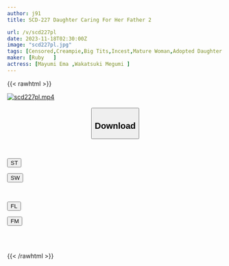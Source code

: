 ```yaml
---
author: j91
title: SCD-227 Daughter Caring For Her Father 2

url: /v/scd227pl
date: 2023-11-18T02:30:00Z
image: "scd227pl.jpg"
tags: [Censored,Creampie,Big Tits,Incest,Mature Woman,Adopted Daughter	 ]
maker: [Ruby   ]
actress: [Mayumi Ema ,Wakatsuki Megumi ]
---
```



{{< rawhtml >}}

<div class="video" data-videoid="7KBPRKj1APuAdrG">
    <a href="javascript:;">
        <img src="/v/scd227pl/scd227pl.jpg" width="WIDTH" height="HEIGHT" alt="scd227pl.mp4" loading="lazy">
    </a>
</div>

<script type="text/javascript" src="https://j91.asia/asset/on-demand-st.js"></script>

<br>
  <link rel="stylesheet" href="https://j91.asia/asset/bs5.css">
  
  <center>
  <button class="btn btn-primary" type="button" data-bs-toggle="collapse" data-bs-target=".multi-collapse" aria-expanded="false" aria-controls="multiCollapseExample1 multiCollapseExample2"><h2>Download</h2></button></center>
</p>
<div class="row">
  <div class="col">
    <div class="collapse multi-collapse" id="multiCollapseExample1">
      <div class="card card-body">
	      	      <br>
<div class="buttons">  
<p><a href="https://streamtape.to/v/7KBPRKj1APuAdrG" target="_blank"><button class="btn-hover color-3"><i class="fa fa-download"></i> ST</button></a></p>
<p><a href="https://sfastwish.com/nmgequatfd72" target="_blank"><button class="btn-hover color-2"><i class="fa fa-download"></i> SW</button></a></p></div>
    </div>
  </div>
</div>
  <div class="col">
    <div class="collapse multi-collapse" id="multiCollapseExample2">
      <div class="card card-body">
	      <br>
<div class="buttons">
<p><a href="https://filelions.online/f/9qvb8qezk826" target="_blank"><button class="btn-hover color-9"><i class="fa fa-download"></i> FL</button></a></p>
<p><a href="javascript:;" target="_blank"><button class="btn-hover color-8"><i class="fa fa-download"></i> FM</button></a></p></div>
<br><br>
      </div>
    </div>
  </div>
</div>

{{< /rawhtml >}}
